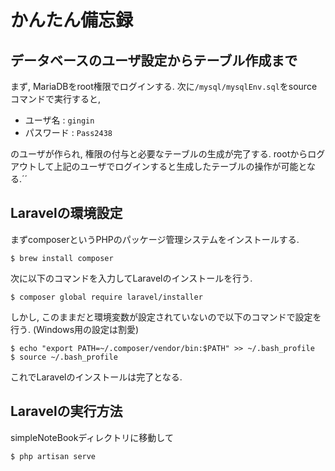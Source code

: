 # かんたん備忘録

## データベースのユーザ設定からテーブル作成まで
まず, MariaDBをroot権限でログインする. 次に`/mysql/mysqlEnv.sql`をsourceコマンドで実行すると, 

- ユーザ名 : `gingin`
- パスワード : `Pass2438`

のユーザが作られ, 権限の付与と必要なテーブルの生成が完了する.
rootからログアウトして上記のユーザでログインすると生成したテーブルの操作が可能となる.´´

## Laravelの環境設定
まずcomposerというPHPのパッケージ管理システムをインストールする.
```
$ brew install composer
```


次に以下のコマンドを入力してLaravelのインストールを行う.
```
$ composer global require laravel/installer
```

しかし, このままだと環境変数が設定されていないので以下のコマンドで設定を行う. (Windows用の設定は割愛)
```
$ echo "export PATH=~/.composer/vendor/bin:$PATH" >> ~/.bash_profile
$ source ~/.bash_profile
```
これでLaravelのインストールは完了となる.

## Laravelの実行方法
simpleNoteBookディレクトリに移動して
```
$ php artisan serve
```

